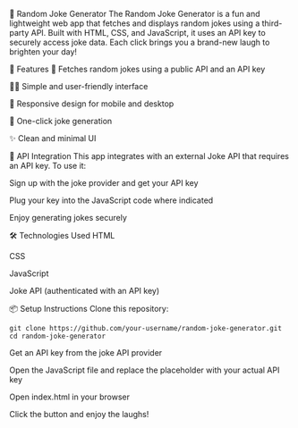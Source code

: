 🎉 Random Joke Generator
The Random Joke Generator is a fun and lightweight web app that fetches and displays random jokes using a third-party API. Built with HTML, CSS, and JavaScript, it uses an API key to securely access joke data. Each click brings you a brand-new laugh to brighten your day!

🚀 Features
🔄 Fetches random jokes using a public API and an API key

🧑‍💻 Simple and user-friendly interface

📱 Responsive design for mobile and desktop

🎯 One-click joke generation

✨ Clean and minimal UI

🔐 API Integration
This app integrates with an external Joke API that requires an API key.
To use it:

Sign up with the joke provider and get your API key

Plug your key into the JavaScript code where indicated

Enjoy generating jokes securely

🛠️ Technologies Used
HTML

CSS

JavaScript

Joke API (authenticated with an API key)

📦 Setup Instructions
Clone this repository:

<pre><code>git clone https://github.com/your-username/random-joke-generator.git
cd random-joke-generator</code></pre>

Get an API key from the joke API provider

Open the JavaScript file and replace the placeholder with your actual API key

Open index.html in your browser

Click the button and enjoy the laughs!


